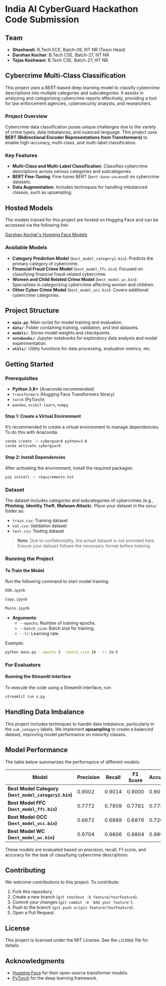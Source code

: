 

# India AI CyberGuard Hackathon Code Submission

## Team
- **Shashwati**: B.Tech ECE, Batch-26, IIIT NR (Team Head)
- **Darshan Kochar**: B.Tech CSE, Batch-27, IIIT NR
- **Tejas Keshwani**: B.Tech CSE, Batch-27, IIIT NR

## Cybercrime Multi-Class Classification

This project uses a BERT-based deep learning model to classify cybercrime descriptions into multiple categories and subcategories. It assists in analyzing and categorizing cybercrime reports effectively, providing a tool for law enforcement agencies, cybersecurity analysts, and researchers.

### Project Overview

Cybercrime data classification poses unique challenges due to the variety of crime types, data imbalances, and nuanced language. This project uses **BERT (Bidirectional Encoder Representations from Transformers)** to enable high-accuracy, multi-class, and multi-label classification.

### Key Features

- **Multi-Class and Multi-Label Classification**: Classifies cybercrime descriptions across various categories and subcategories.
- **BERT Fine-Tuning**: Fine-tunes BERT (`bert-base-uncased`) on cybercrime datasets.
- **Data Augmentation**: Includes techniques for handling imbalanced classes, such as upsampling.

## Hosted Models

The models trained for this project are hosted on Hugging Face and can be accessed via the following link:

[Darshan Kochar's Hugging Face Models](https://huggingface.co/Darshankochar022)

### Available Models

- **Category Prediction Model** (`best_model_category2.bin`): Predicts the primary category of cybercrime.
- **Financial Fraud Crime Model** (`best_model_ffc.bin`): Focused on classifying financial fraud-related cybercrime.
- **Women and Child Related Crime Model** (`best_model_wc.bin`): Specializes in categorizing cybercrime affecting women and children.
- **Other Cyber Crime Model** (`best_model_occ.bin`): Covers additional cybercrime categories.

## Project Structure

- **`main.py`**: Main script for model training and evaluation.
- **`data/`**: Folder containing training, validation, and test datasets.
- **`models/`**: Stores model weights and checkpoints.
- **`notebooks/`**: Jupyter notebooks for exploratory data analysis and model experimentation.
- **`utils/`**: Utility functions for data processing, evaluation metrics, etc.

## Getting Started

### Prerequisites

- **Python 3.8+** (Anaconda recommended)
- `transformers` (Hugging Face Transformers library)
- `torch` (PyTorch)
- `pandas`, `scikit-learn`, `numpy`

#### Step 1: Create a Virtual Environment
It’s recommended to create a virtual environment to manage dependencies. To do this with Anaconda:

```bash
conda create -n cyberguard python=3.8
conda activate cyberguard
```

#### Step 2: Install Dependencies
After activating the environment, install the required packages:

```bash
pip install -r requirements.txt
```

### Dataset

The dataset includes categories and subcategories of cybercrimes (e.g., **Phishing**, **Identity Theft**, **Malware Attack**). Place your dataset in the `data/` folder as:

- `train.csv`: Training dataset
- `val.csv`: Validation dataset
- `test.csv`: Testing dataset

> **Note**: Due to confidentiality, the actual dataset is not provided here. Ensure your dataset follows the necessary format before training.

### Running the Project

#### To Train the Model

Run the following command to start model training:

```bash
EDA.ipynb
```
```bash
Copy.ipynb
```
```bash
Mains.ipynb
```

- **Arguments**:
    - `--epochs`: Number of training epochs.
    - `--batch_size`: Batch size for training.
    - `--lr`: Learning rate.

Example:

```bash
python main.py --epochs 3 --batch_size 16 --lr 2e-5
```
### For Evaluators

#### Running the Streamlit Interface

To execute the code using a Streamlit interface, run:

```bash
streamlit run x.py
```

## Handling Data Imbalance

This project includes techniques to handle data imbalance, particularly in the `sub_category` labels. We implement **upsampling** to create a balanced dataset, improving model performance on minority classes.

## Model Performance

The table below summarizes the performance of different models:

| Model                                  | Precision | Recall | F1 Score | Accuracy |
|----------------------------------------|-----------|--------|----------|----------|
| **Best Model Category (`best_model_category2.bin`)** | 0.9002    | 0.9014 | 0.9000   | 0.9017   |
| **Best Model FFC (`best_model_ffc.bin`)**           | 0.7772      | 0.7809   | 0.7781     | 0.7732     |
| **Best Model OCC (`best_model_occ.bin`)**           | 0.6672      | 0.6889   | 0.6876    | 0.7264     |
| **Best Model WC (`best_model_wc.bin`)**             | 0.9704    | 0.9806 | 0.9804   | 0.9892   |

These models are evaluated based on precision, recall, F1 score, and accuracy for the task of classifying cybercrime descriptions.

## Contributing

We welcome contributions to this project. To contribute:

1. Fork this repository.
2. Create a new branch (`git checkout -b feature/YourFeature`).
3. Commit your changes (`git commit -m 'Add your feature'`).
4. Push to the branch (`git push origin feature/YourFeature`).
5. Open a Pull Request.

## License

This project is licensed under the MIT License. See the `LICENSE` file for details.

## Acknowledgments

- [Hugging Face](https://huggingface.co/) for their open-source transformer models.
- [PyTorch](https://pytorch.org/) for the deep learning framework.

